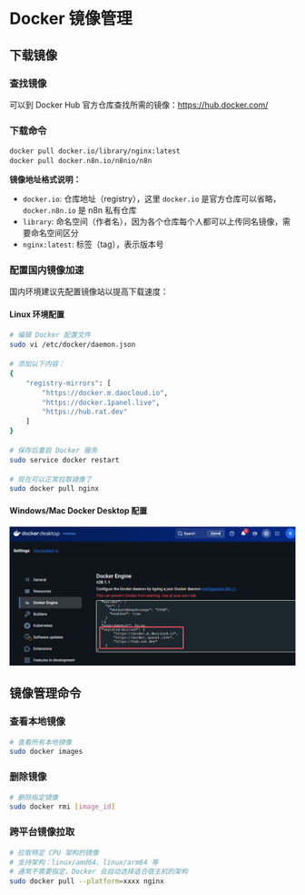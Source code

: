 # Docker 镜像管理

## 下载镜像

### 查找镜像

可以到 Docker Hub 官方仓库查找所需的镜像：https://hub.docker.com/

### 下载命令

```bash
docker pull docker.io/library/nginx:latest
docker pull docker.n8n.io/n8nio/n8n
```

**镜像地址格式说明：**
- `docker.io`: 仓库地址（registry），这里 `docker.io` 是官方仓库可以省略，`docker.n8n.io` 是 n8n 私有仓库
- `library`: 命名空间（作者名），因为各个仓库每个人都可以上传同名镜像，需要命名空间区分
- `nginx:latest`: 标签（tag），表示版本号

### 配置国内镜像加速

国内环境建议先配置镜像站以提高下载速度：

#### Linux 环境配置

```bash
# 编辑 Docker 配置文件
sudo vi /etc/docker/daemon.json

# 添加以下内容：
{
    "registry-mirrors": [
        "https://docker.m.daocloud.io",
        "https://docker.1panel.live",
        "https://hub.rat.dev"
    ]
}

# 保存后重启 Docker 服务
sudo service docker restart

# 现在可以正常拉取镜像了
sudo docker pull nginx
```

#### Windows/Mac Docker Desktop 配置

![Docker Desktop 镜像加速配置](imgs/2025-07-12-12-20-10.png)

## 镜像管理命令

### 查看本地镜像

```bash
# 查看所有本地镜像
sudo docker images
```

### 删除镜像

```bash
# 删除指定镜像
sudo docker rmi [image_id]
```

### 跨平台镜像拉取

```bash
# 拉取特定 CPU 架构的镜像
# 支持架构：linux/amd64、linux/arm64 等
# 通常不需要指定，Docker 会自动选择适合宿主机的架构
sudo docker pull --platform=xxxx nginx
```
